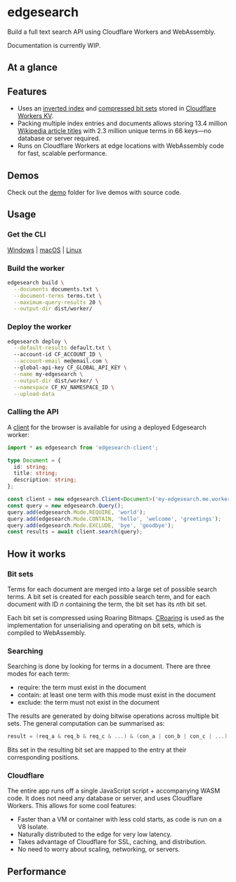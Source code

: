 # edgesearch

Build a full text search API using Cloudflare Workers and WebAssembly.

Documentation is currently WIP.

## At a glance

## Features

- Uses an [inverted index](https://en.wikipedia.org/wiki/Inverted_index) and [compressed bit sets](https://roaringbitmap.org/) stored in [Cloudflare Workers KV](https://www.cloudflare.com/products/workers-kv/).
- Packing multiple index entries and documents allows storing 13.4 million [Wikipedia article titles](./demo/wiki/) with 2.3 million unique terms in 66 keys&mdash;no database or server required.
- Runs on Cloudflare Workers at edge locations with WebAssembly code for fast, scalable performance.

## Demos

Check out the [demo](./demo) folder for live demos with source code.

## Usage

### Get the CLI

[Windows](https://wilsonl.in/edgesearch/bin/0.0.1-windows-x86_64.exe) |
[macOS](https://wilsonl.in/edgesearch/bin/0.0.1-macos-x86_64) |
[Linux](https://wilsonl.in/edgesearch/bin/0.0.1-linux-x86_64)

### Build the worker

```bash
edgesearch build \
  --documents documents.txt \
  --document-terms terms.txt \
  --maximum-query-results 20 \
  --output-dir dist/worker/
```

### Deploy the worker

```bash
edgesearch deploy \
  --default-results default.txt \ 
  --account-id CF_ACCOUNT_ID \
  --account-email me@email.com \ 
  --global-api-key CF_GLOBAL_API_KEY \
  --name my-edgesearch \
  --output-dir dist/worker/ \
  --namespace CF_KV_NAMESPACE_ID \
  --upload-data
```

### Calling the API

A [client](./client/) for the browser is available for using a deployed Edgesearch worker:

```typescript
import * as edgesearch from 'edgesearch-client';

type Document = {
  id: string;
  title: string;
  description: string;
};

const client = new edgesearch.Client<Document>('my-edgesearch.me.workers.dev');
const query = new edgesearch.Query();
query.add(edgesearch.Mode.REQUIRE, 'world');
query.add(edgesearch.Mode.CONTAIN, 'hello', 'welcome', 'greetings');
query.add(edgesearch.Mode.EXCLUDE, 'bye', 'goodbye');
const results = await client.search(query);
```

## How it works

### Bit sets

Terms for each document are merged into a large set of possible search terms.
A bit set is created for each possible search term, and for each document with ID *n* containing the term, the bit set has its *n*th bit set.

Each bit set is compressed using Roaring Bitmaps. [CRoaring](https://github.com/RoaringBitmap/CRoaring) is used as the implementation for unserialising and operating on bit sets, which is compiled to WebAssembly.

### Searching

Searching is done by looking for terms in a document.
There are three modes for each term:

- require: the term must exist in the document
- contain: at least one term with this mode must exist in the document
- exclude: the term must not exist in the document

The results are generated by doing bitwise operations across multiple bit sets.
The general computation can be summarised as:

```c
result = (req_a & req_b & req_c & ...) & (con_a | con_b | con_c | ...) & ~(exc_a | exc_b | exc_c | ...)
```

Bits set in the resulting bit set are mapped to the entry at their corresponding positions.

### Cloudflare

The entire app runs off a single JavaScript script + accompanying WASM code. It does not need any database or server, and uses Cloudflare Workers. This allows for some cool features:

- Faster than a VM or container with less cold starts, as code is run on a V8 Isolate.
- Naturally distributed to the edge for very low latency.
- Takes advantage of Cloudflare for SSL, caching, and distribution.
- No need to worry about scaling, networking, or servers.

## Performance
